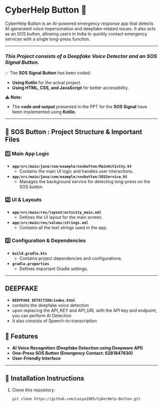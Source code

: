 # CyberHelp Button 🚨  

CyberHelp Button is an AI-powered emergency response app that detects AI-generated voice impersonation and deepfake-related issues. It also acts as an SOS button, allowing users in India to quickly contact emergency services with a single long-press function.  


---
### ***This Project consists of a Deepfake Voice Detector and an SOS Signal Button.***  
✅ The **SOS Signal Button** has been coded:  
- **Using Kotlin** for the actual project.  
- **Using HTML, CSS, and JavaScript** for better accessibility.  

⚠️ **Note:**  
- The **code and output** presented in the PPT for the **SOS Signal** have been implemented using **Kotlin**.
---

## 📂 SOS Button : Project Structure & Important Files  

### 1️⃣ **Main App Logic**  
- **`app/src/main/java/com/example/sosbutton/MainActivity.kt`**  
  - Contains the main UI logic and handles user interactions.  
- **`app/src/main/java/com/example/sosbutton/SOSService.kt`**  
  - Manages the background service for detecting long-press on the SOS button.  

### 2️⃣ **UI & Layouts**  
- **`app/src/main/res/layout/activity_main.xml`**  
  - Defines the UI layout for the main screen.  
- **`app/src/main/res/values/strings.xml`**  
  - Contains all the text strings used in the app.  

### 3️⃣ **Configuration & Dependencies**  
- **`build.gradle.kts`**  
  - Contains project dependencies and configurations.  
- **`gradle.properties`**  
  - Defines important Gradle settings.  

---
## DEEPFAKE
- **`DEEPFAKE DETECTION/index.html`**
- contains the deepfake voice detection
- upon replacing the API_KEY  and API_URL with the API key and endpoint, you can perform AI     Detection
- It also consists of  Speech-to-transcription


## 🚀 Features  
- **AI Voice Recognition (Deepfake Detection using Deepware API)**  
- **One-Press SOS Button (Emergency Contact: 6281847630)**  
- **User-Friendly Interface**  

---

## 🔧 Installation Instructions  
1. Clone this repository:  
   ```sh
   git clone https://github.com/Lasya1905/CyberHelp-Button.git
